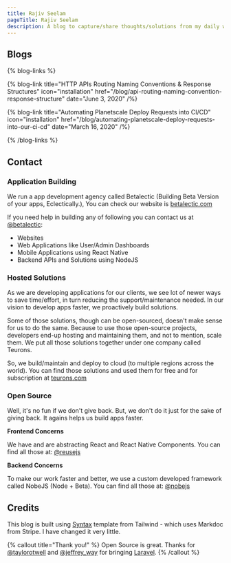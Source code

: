```yaml
---
title: Rajiv Seelam
pageTitle: Rajiv Seelam
description: A blog to capture/share thoughts/solutions from my daily work
---
```


## Blogs

{% blog-links %}

{% blog-link title="HTTP APIs Routing Naming Conventions & Response Structures" icon="installation" href="/blog/api-routing-naming-convention-response-structure" date="June 3, 2020" /%}

{% blog-link title="Automating Planetscale Deploy Requests into CI/CD" icon="installation" href="/blog/automating-planetscale-deploy-requests-into-our-ci-cd" date="March 16, 2020" /%}

{% /blog-links %}

## Contact

### Application Building

We run a app development agency called Betalectic (Building Beta Version of your apps, Eclectically.), You can check our website is [betalectic.com](https://betalectic.com)

If you need help in building any of following you can contact us at [@betalectic](https://twitter.com/betalectic):

- Websites
- Web Applications like User/Admin Dashboards
- Mobile Applications using React Native
- Backend APIs and Solutions using NodeJS

### Hosted Solutions

As we are developing applications for our clients, we see lot of newer ways to save time/effort, in turn reducing the support/maintenance needed. In our vision to develop apps faster, we proactively build solutions.

Some of those solutions, though can be open-sourced, doesn't make sense for us to do the same. Because to use those open-source projects, developers end-up hosting and maintaining them, and not to mention, scale them. We put all those solutions together under one company called Teurons.

So, we build/maintain and deploy to cloud (to multiple regions across the world). You can find those solutions and used them for free and for subscription at [teurons.com](https://teurons.com)

### Open Source

Well, it's no fun if we don't give back. But, we don't do it just for the sake of giving back. It agains helps us build apps faster.

**Frontend Concerns**

We have and are abstracting React and React Native Components. You can find all those at: [@reusejs](https://twitter.com/reusejs)

**Backend Concerns**

To make our work faster and better, we use a custom developed framework called NobeJS (Node + Beta). You can find all those at: [@nobejs](https://twitter.com/nobejs)

## Credits

This blog is built using [Syntax](https://tailwindui.com/templates/syntax) template from Tailwind - which uses Markdoc from Stripe. I have changed it very little.

{% callout title="Thank you!" %}
Open Source is great. Thanks for [@taylorotwell](https://twitter.com/taylorotwell) and [@jeffrey_way](https://twitter.com/jeffrey_way) for bringing [Laravel](https://laravel.com).
{% /callout %}
